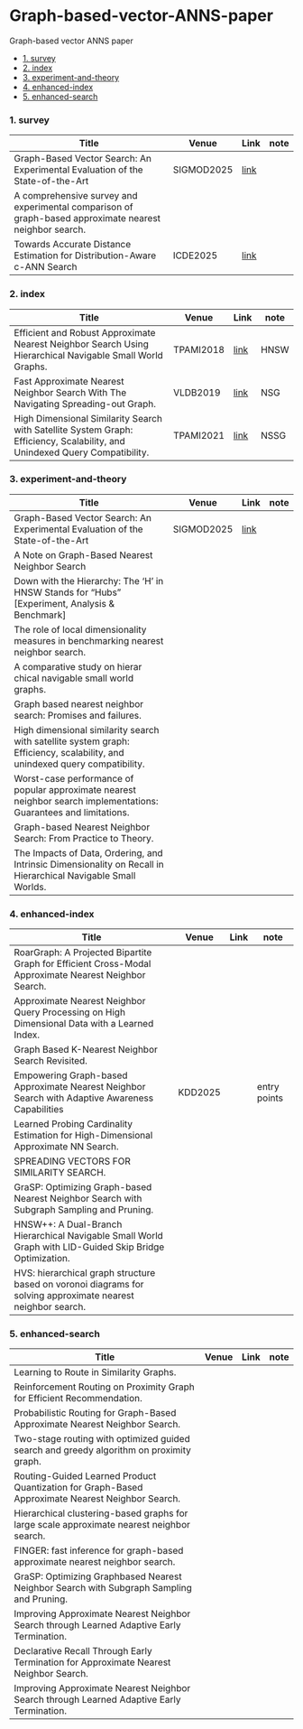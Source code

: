 # Graph-based-vector-ANNS-paper
Graph-based vector ANNS paper


<!-- no-auto-toc -->
- [1. survey](#1-graph-based)
- [2. index](#0-graph-index)
- [3. experiment-and-theory](#1-graph-based)
- [4. enhanced-index](#2-graph-based)
- [5. enhanced-search](#3-graph-based)



### 1.  survey


| Title   | Venue   |  Link   | note |
|---------|---------|--------|--------|
| Graph-Based Vector Search: An Experimental Evaluation of the State-of-the-Art | SIGMOD2025 |  [link](https://dl.acm.org/doi/pdf/10.1145/3709693) | |
| A comprehensive survey and experimental comparison of graph-based approximate nearest neighbor search. |  |  | |
| Towards Accurate Distance Estimation for Distribution-Aware c-ANN Search| ICDE2025 | [link](https://www.computer.org/csdl/proceedings-article/icde/2025/360300c380/26FZASdBxBu)| |

### 2.  index


| Title   | Venue   |  Link   | note |
|---------|---------|--------|--------|
| Efficient and Robust Approximate Nearest Neighbor Search Using Hierarchical Navigable Small World Graphs. | TPAMI2018 |  [link](https://www.researchgate.net/publication/259126397_Approximate_nearest_neighbor_algorithm_based_on_navigable_small_world_graphs) |HNSW|
| Fast Approximate Nearest Neighbor Search With The Navigating Spreading-out Graph. | VLDB2019 | [link](https://www.vldb.org/pvldb/vol12/p461-fu.pdf) |NSG|
| High Dimensional Similarity Search with Satellite System Graph: Efficiency, Scalability, and Unindexed Query Compatibility.| TPAMI2021 | [link](https://arxiv.org/pdf/1907.06146)|NSSG|

### 3.  experiment-and-theory


| Title   | Venue   |  Link   | note |
|---------|---------|--------|--------|
| Graph-Based Vector Search: An Experimental Evaluation of the State-of-the-Art | SIGMOD2025 |  [link](https://dl.acm.org/doi/pdf/10.1145/3709693) | |
| A Note on Graph-Based Nearest Neighbor Search |  |  | |
| Down with the Hierarchy: The ‘H’ in HNSW Stands for “Hubs” [Experiment, Analysis & Benchmark]|  | | |
| The role of local dimensionality measures in benchmarking nearest neighbor search. |  | | |
| A comparative study on hierar chical navigable small world graphs.  |  | | |
| Graph based nearest neighbor search:  Promises and failures.  |  | | |
| High dimensional similarity search with satellite system graph: Efficiency, scalability, and unindexed query compatibility.  |  | | |
| Worst-case performance of popular approximate nearest neighbor search implementations: Guarantees and limitations.  |  | | |
| Graph-based Nearest Neighbor Search: From Practice to Theory.  |  | | |
| The Impacts of Data, Ordering, and Intrinsic Dimensionality on Recall in Hierarchical Navigable Small Worlds.  |  | | |

### 4.  enhanced-index


| Title   | Venue   |  Link   | note |
|---------|---------|--------|--------|
| RoarGraph: A Projected Bipartite Graph for Efficient Cross-Modal Approximate Nearest Neighbor Search. |  |   | |
| Approximate Nearest Neighbor Query Processing on High Dimensional Data with a Learned Index.|  | | |
| Graph Based K-Nearest Neighbor Search Revisited. |  | | |
| Empowering Graph-based Approximate Nearest Neighbor Search with Adaptive Awareness Capabilities| KDD2025 | | entry points |
| Learned Probing Cardinality Estimation for High-Dimensional Approximate NN Search.|  | |  |
| SPREADING VECTORS FOR SIMILARITY SEARCH.|  | |  |
| GraSP: Optimizing Graph-based Nearest Neighbor Search with Subgraph Sampling and Pruning.|  | |  |
| HNSW++: A Dual-Branch Hierarchical Navigable Small World Graph with LID-Guided Skip Bridge Optimization.|  | |  |
|HVS: hierarchical graph structure based on voronoi diagrams for solving approximate nearest neighbor search.|  | |  |

### 5.  enhanced-search


| Title   | Venue   |  Link   | note |
|---------|---------|--------|--------|
| Learning to Route in Similarity Graphs. | | | |
| Reinforcement Routing on Proximity Graph for Efficient Recommendation. | |  |  |
| Probabilistic Routing for Graph-Based Approximate Nearest Neighbor Search.|  | |  |
| Two-stage routing with optimized guided search and greedy algorithm on proximity graph.|  | |  |
| Routing-Guided Learned Product Quantization for Graph-Based Approximate Nearest Neighbor Search.|  | |  |
| Hierarchical clustering-based graphs for large scale approximate nearest neighbor search.|  | |  |
| FINGER: fast inference for graph-based approximate nearest neighbor search.|  | |  |
| GraSP: Optimizing Graphbased Nearest Neighbor Search with Subgraph Sampling and Pruning.|  | |  |
| Improving Approximate Nearest Neighbor Search through Learned Adaptive Early Termination.|  | |  |
| Declarative Recall Through Early Termination for Approximate Nearest Neighbor Search.|  | |  |
| Improving Approximate Nearest Neighbor Search through Learned Adaptive Early Termination.|  | |  |

